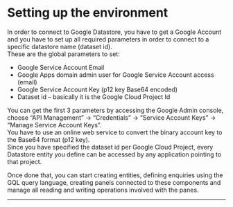 # Setting up the environment

In order to connect to Google Datastore, you have to get a Google Account and you have to set up all required parameters in order to connect to a specific datastore name \(dataset id\).  
These are the global parameters to set:

* Google Service Account Email
* Google Apps domain admin user for Google Service Account access \(email\)
* Google Service Account Key \(p12 key Base64 encoded\)
* Dataset id – basically it is the Google Cloud Project Id

You can get the first 3 parameters by accessing the Google Admin console, choose “API Management” -&gt; “Credentials” -&gt; “Service Account Keys” -&gt; “Manage Service Account Keys”.  
You have to use an online web service to convert the binary account key to the Base64 format \(p12 key\).  
Since you have specified the dataset id per Google Cloud Project, every Datastore entity you define can be accessed by any application pointing to that project.

Once done that, you can start creating entities, defining enquiries using the GQL query language, creating panels connected to these components and manage all reading and writing operations involved with the panes.

---



